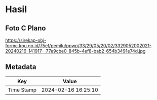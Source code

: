 # Hasil

## Foto C Plano

https://sirekap-obj-formc.kpu.go.id/75ef/pemilu/ppwp/33/29/05/20/02/3329052002021-20240216-141917--77e9cbe0-845b-4ef8-bab2-654b3491e74d.jpg


## Metadata

| Key        | Value               |
| ---------- | ------------------- |
| Time Stamp | 2024-02-16 16:25:10 |



